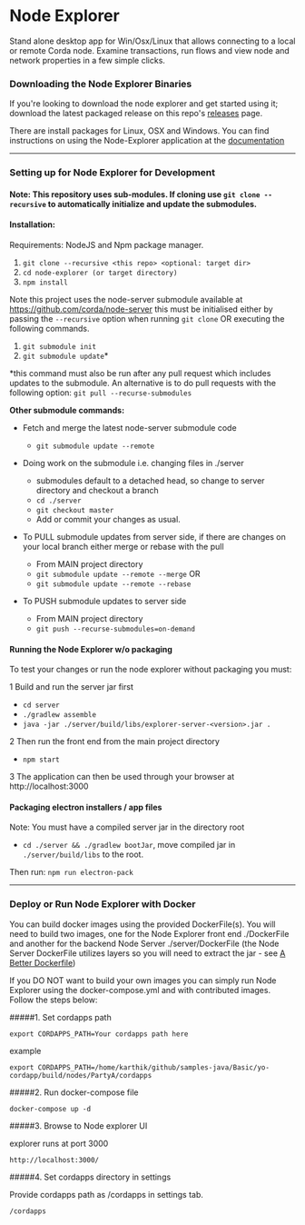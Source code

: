 # Node Explorer

Stand alone desktop app for Win/Osx/Linux that allows connecting to a local or remote Corda node. Examine transactions, run flows and view node and network properties in a few simple clicks.


### Downloading the Node Explorer Binaries

If you're looking to download the node explorer and get started using it; download the latest packaged release on this repo's [releases](https://github.com/corda/node-explorer/releases) page.

There are install packages for Linux, OSX and Windows. You can find instructions on using the Node-Explorer application at the [documentation](https://docs.corda.net/docs/corda-os/4.5/node-explorer.html)

---

### Setting up for Node Explorer for Development 

#### Note: This repository uses sub-modules. If cloning use `git clone --recursive` to automatically initialize and update the submodules.

#### Installation:
Requirements: NodeJS and Npm package manager.

1) ``git clone --recursive <this repo> <optional: target dir>``
2) ``cd node-explorer (or target directory)``
3) ``npm install``

Note this project uses the node-server submodule available at https://github.com/corda/node-server this must be initialised either by passing the `--recursive` option when running `git clone` OR executing the following commands.

1) ``git submodule init``
2) ``git submodule update``* 

*this command must also be run after any pull request which includes updates to the submodule. An alternative is to do pull requests with the following option:
``git pull --recurse-submodules``

**Other submodule commands:**

* Fetch and merge the latest node-server submodule code
  - ``git submodule update --remote``

* Doing work on the submodule i.e. changing files in ./server
  - submodules default to a detached head, so change to server directory and checkout a branch
  - ``cd ./server``
  - ``git checkout master``
  - Add or commit your changes as usual.

* To PULL submodule updates from server side, if there are changes on your local branch either merge or rebase with the pull
  - From MAIN project directory
  - `` git submodule update --remote --merge `` OR
  - ``git submodule update --remote --rebase``

* To PUSH submodule updates to server side
  - From MAIN project directory
  - ``git push --recurse-submodules=on-demand``

#### Running the Node Explorer w/o packaging

To test your changes or run the node explorer without packaging you must:

1 Build and run the server jar first
- `cd server`
- `./gradlew assemble`
- `java -jar ./server/build/libs/explorer-server-<version>.jar .`

2 Then run the front end from the main project directory
- `npm start`

3 The application can then be used through your browser at http://localhost:3000

#### Packaging electron installers / app files

Note: You must have a compiled server jar in the directory root 
 - `cd ./server && ./gradlew bootJar`, move compiled jar in `./server/build/libs` to the root.

Then run: ``npm run electron-pack``

---

### Deploy or Run Node Explorer with Docker

You can build docker images using the provided DockerFile(s). You will need to build two images, one for the Node Explorer front end ./DockerFile and another for the backend Node Server ./server/DockerFile (the Node Server DockerFile utilizes layers so you will need to extract the jar - see [A Better Dockerfile](https://spring.io/guides/topicals/spring-boot-docker/))

If you DO NOT want to build your own images you can simply run Node Explorer using the docker-compose.yml and with contributed images. Follow the steps below:

#####1.  Set cordapps path

```
export CORDAPPS_PATH=Your cordapps path here
```

example

```
export CORDAPPS_PATH=/home/karthik/github/samples-java/Basic/yo-cordapp/build/nodes/PartyA/cordapps
```


#####2. Run docker-compose file

```
docker-compose up -d
```

#####3. Browse to Node explorer UI

explorer runs at port 3000

```
http://localhost:3000/
```


#####4. Set cordapps directory in settings

Provide cordapps path as /cordapps in settings tab.

```
/cordapps
```
